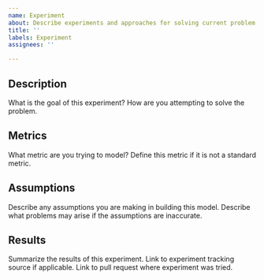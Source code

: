 ```yaml
---
name: Experiment
about: Describe experiments and approaches for solving current problem
title: ''
labels: Experiment
assignees: ''

---
```


## Description

What is the goal of this experiment?  How are you attempting to solve the problem.

## Metrics 

What metric are you trying to model? Define this metric if it is not a standard metric.

## Assumptions

Describe any assumptions you are making in building this model. Describe what problems may arise if the assumptions are inaccurate.

## Results

Summarize the results of this experiment. Link to experiment tracking source if applicable. Link to pull request where experiment was tried.
